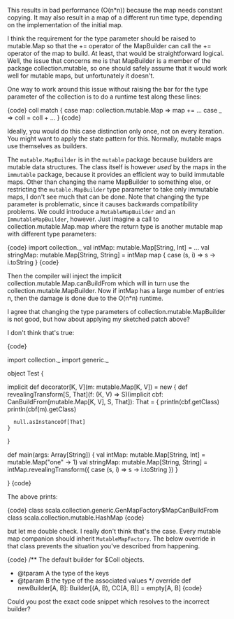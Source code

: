 This results in bad performance (O(n*n)) because the map needs constant copying. It may also result in a map of a different run time type, depending on the implementation of the initial map.

I think the requirement for the type parameter should be raised to mutable.Map so that the += operator of the MapBuilder can call the += operator of the map to build. At least, that would be straightforward logical.
Well, the issue that concerns me is that MapBuilder is a member of the package collection.mutable, so one should safely assume that it would work well for mutable maps, but unfortunately it doesn't.

One way to work around this issue without raising the bar for the type parameter of the collection is to do a runtime test along these lines:

{code}
coll match {
  case map: collection.mutable.Map => map += ...
  case _ => coll = coll + ...
}
{code}

Ideally, you would do this case distinction only once, not on every iteration. You might want to apply the state pattern for this.
Normally, mutable maps use themselves as builders.

The `mutable.MapBuilder` is in the `mutable` package because builders are mutable data structures.
The class itself is however *used* by the maps in the `immutable` package, because it provides an efficient way to build immutable maps.
Other than changing the name MapBuilder to something else, or restricting the `mutable.MapBuilder` type parameter to take only immutable maps, I don't see much that can be done.
Note that changing the type parameter is problematic, since it causes backwards compatibility problems. We could introduce a `MutableMapBuilder` and an `ImmutableMapBuilder`, however.
Just imagine a call to collection.mutable.Map.map where the return type is another mutable map with different type parameters:

{code}
import collection._
val intMap: mutable.Map[String, Int] = ...
val stringMap: mutable.Map[String, String] = intMap map { case (s, i) => s -> i.toString }
{code}

Then the compiler will inject the implicit collection.mutable.Map.canBuildFrom which will in turn use the collection.mutable.MapBuilder. Now if intMap has a large number of entries n, then the damage is done due to the O(n*n) runtime.

I agree that changing the type parameters of collection.mutable.MapBuilder is not good, but how about applying my sketched patch above?

I don't think that's true:

{code}




import collection._
import generic._



object Test {
  
  implicit def decorator[K, V](m: mutable.Map[K, V]) = new {
    def revealingTransform[S, That](f: (K, V) => S)(implicit cbf: CanBuildFrom[mutable.Map[K, V], S, That]): That = {
      println(cbf.getClass)
      println(cbf(m).getClass)
      
      null.asInstanceOf[That]
    }
  }
  
  def main(args: Array[String]) {
    val intMap: mutable.Map[String, Int] = mutable.Map("one" -> 1)
    val stringMap: mutable.Map[String, String] = intMap.revealingTransform({
      case (s, i) => s -> i.toString
    })
  }
  
}
{code}

The above prints:

{code}
class scala.collection.generic.GenMapFactory$MapCanBuildFrom
class scala.collection.mutable.HashMap
{code}

but let me double check.
I really don't think that's the case. Every mutable map companion should inherit `MutableMapFactory`. The below override in that class prevents the situation you've described from happening.

{code}
  /** The default builder for $Coll objects.
   *  @tparam A      the type of the keys
   *  @tparam B      the type of the associated values
   */
  override def newBuilder[A, B]: Builder[(A, B), CC[A, B]] = empty[A, B]
{code}

Could you post the exact code snippet which resolves to the incorrect builder?
